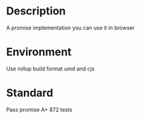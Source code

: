 # Description

A promise implementation  you can use it in browser

# Environment

Use rollup build format umd and cjs 

# Standard

Pass promise A+  872 tests




